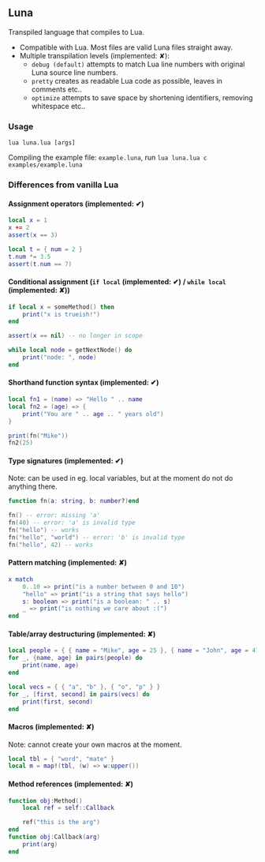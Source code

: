 ## Luna

Transpiled language that compiles to Lua.

- Compatible with Lua. Most files are valid Luna files straight away.
- Multiple transpilation levels (implemented: ✘):
	- `debug (default)` attempts to match Lua line numbers with original Luna source line numbers.
	- `pretty` creates as readable Lua code as possible, leaves in comments etc..
	- `optimize` attempts to save space by shortening identifiers, removing whitespace etc..

### Usage

`lua luna.lua [args]`

Compiling the example file: `example.luna`, run `lua luna.lua c examples/example.luna`

### Differences from vanilla Lua

#### Assignment operators (implemented: ✔)

```lua
local x = 1
x += 2
assert(x == 3)

local t = { num = 2 }
t.num *= 3.5
assert(t.num == 7)
```

#### Conditional assignment (`if local` (implemented: ✔) / `while local` (implemented: ✘))

```lua
if local x = someMethod() then
	print("x is trueish!")
end

assert(x == nil) -- no longer in scope
```
```lua
while local node = getNextNode() do
	print("node: ", node)
end
```

#### Shorthand function syntax (implemented: ✔)

```lua
local fn1 = (name) => "Hello " .. name
local fn2 = (age) => {
	print("You are " .. age .. " years old")
}

print(fn("Mike"))
fn2(25)
```

#### Type signatures (implemented: ✔)

Note: can be used in eg. local variables, but at the moment do not do anything there.

```lua
function fn(a: string, b: number?)end

fn() -- error: missing 'a'
fn(40) -- error: 'a' is invalid type
fn("hello") -- works
fn("hello", "world") -- error: 'b' is invalid type
fn("hello", 42) -- works
```

#### Pattern matching (implemented: ✘)

```lua
x match
	0..10 => print("is a number between 0 and 10")
	"hello" => print("is a string that says hello")
	s: boolean => print("is a boolean: " .. s)
	_ => print("is nothing we care about :(")
end
```

#### Table/array destructuring (implemented: ✘)

```lua
local people = { { name = "Mike", age = 25 }, { name = "John", age = 47 } }
for _, {name, age} in pairs(people) do
	print(name, age)
end

local vecs = { { "a", "b" }, { "o", "p" } }
for _, [first, second] in pairs(vecs) do
	print(first, second)
end
```

#### Macros (implemented: ✘)

Note: cannot create your own macros at the moment.

```lua
local tbl = { "word", "mate" }
local m = map!(tbl, (w) => w:upper())
```

#### Method references (implemented: ✘)

```lua
function obj:Method()
	local ref = self::Callback

	ref("this is the arg")
end
function obj:Callback(arg)
	print(arg)
end
```